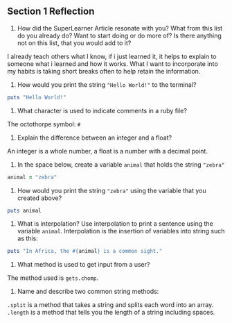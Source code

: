 ## Section 1 Reflection

1. How did the SuperLearner Article resonate with you? What from this list do you already do? Want to start doing or do more of? Is there anything not on this list, that you would add to it?

I already teach others what I know, if i just learned it, it helps to explain to someone what i learned and how it works.
What I want to incorporate into my habits is taking short breaks often to help retain the information.

1. How would you print the string `"Hello World!"` to the terminal?
``` ruby
puts "Hello World!"
```

1. What character is used to indicate comments in a ruby file?

The octothorpe symbol: `#` 

1. Explain the difference between an integer and a float?

An integer is a whole number, a float is a number with a decimal point.

1. In the space below, create a variable `animal` that holds the string `"zebra"`

``` ruby
animal = "zebra"
```

1. How would you print the string `"zebra"` using the variable that you created above?
``` ruby
puts animal
```

1. What is interpolation? Use interpolation to print a sentence using the variable `animal`.
Interpolation is the insertion of variables into string such as this:
``` ruby
puts "In Africa, the #{animal} is a common sight."
```

1. What method is used to get input from a user?

The method used is `gets.chomp`.

1. Name and describe two common string methods:

`.split` is a method that takes a string and splits each word into an array. 
`.length` is a method that tells you the length of a string including spaces. 
